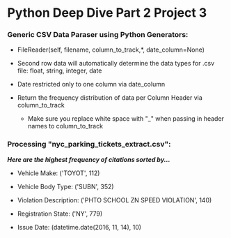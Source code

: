 # Python Deep Dive Part 2 Project 3

### Generic CSV Data Paraser using Python Generators: 

- FileReader(self, filename, column_to_track,*, date_column=None)
    
- Second row data will automatically determine the data types for .csv file: float, string, integer, date

- Date restricted only to one column via date_column 

- Return the frequency distribution of data per Column Header via column_to_track 
    * Make sure you replace white space with "_" when passing in header names to column_to_track

### Processing "nyc_parking_tickets_extract.csv":

**_Here are the highest frequency of citations sorted by..._**

- Vehicle Make: ('TOYOT', 112)

- Vehicle Body Type: ('SUBN', 352) 

- Violation Description: ('PHTO SCHOOL ZN SPEED VIOLATION', 140)

- Registration State: ('NY', 779)

- Issue Date: (datetime.date(2016, 11, 14), 10)


